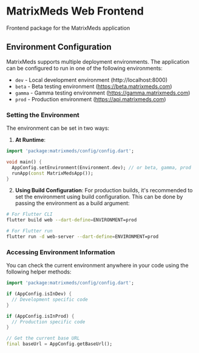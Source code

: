 # MatrixMeds Web Frontend

Frontend package for the MatrixMeds application

## Environment Configuration

MatrixMeds supports multiple deployment environments. The application can be configured to run in one of the following environments:

- `dev` - Local development environment (http://localhost:8000)
- `beta` - Beta testing environment (https://beta.matrixmeds.com)
- `gamma` - Gamma testing environment (https://gamma.matrixmeds.com)
- `prod` - Production environment (https://api.matrixmeds.com)

### Setting the Environment

The environment can be set in two ways:

1. **At Runtime**:
```dart
import 'package:matrixmeds/config/config.dart';

void main() {
  AppConfig.setEnvironment(Environment.dev); // or beta, gamma, prod
  runApp(const MatrixMedsApp());
}
```

2. **Using Build Configuration**:
For production builds, it's recommended to set the environment using build configuration. This can be done by passing the environment as a build argument:

```bash
# For Flutter CLI
flutter build web --dart-define=ENVIRONMENT=prod

# For Flutter run
flutter run -d web-server --dart-define=ENVIRONMENT=prod
```

### Accessing Environment Information

You can check the current environment anywhere in your code using the following helper methods:

```dart
import 'package:matrixmeds/config/config.dart';

if (AppConfig.isInDev) {
  // Development specific code
}

if (AppConfig.isInProd) {
  // Production specific code
}

// Get the current base URL
final baseUrl = AppConfig.getBaseUrl();
```
